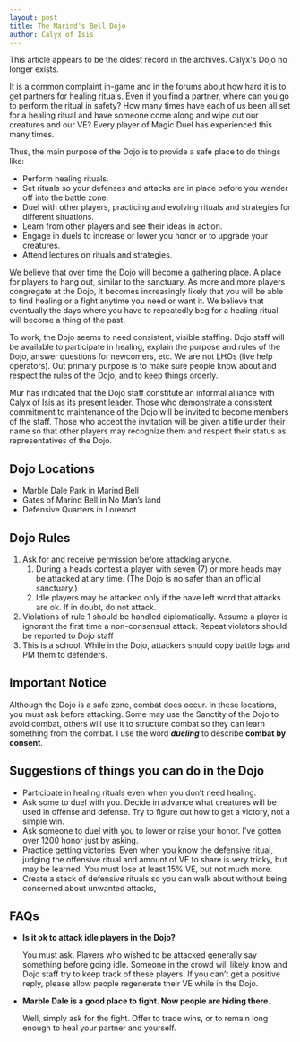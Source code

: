 ```yaml
---
layout: post
title: The Marind's Bell Dojo
author: Calyx of Isis
---
```


<p class="message">
This article appears to be the oldest record in the archives. Calyx's Dojo no longer exists.
</p>
	
It is a common complaint in-game and in the forums about how hard it is to get partners for healing rituals. Even if you find a partner, where can you go to perform the ritual in safety? How many times have each of us been all set for a healing ritual and have someone come along and wipe out our creatures and our VE? Every player of Magic Duel has experienced this many times.

Thus, the main purpose of the Dojo is to provide a safe place to do things like:

- Perform healing rituals.
- Set rituals so your defenses and attacks are in place before you wander off into the battle zone.
- Duel with other players, practicing and evolving rituals and strategies for different situations.
- Learn from other players and see their ideas in action.
- Engage in duels to increase or lower you honor or to upgrade your creatures.
- Attend lectures on rituals and strategies.

We believe that over time the Dojo will become a gathering place. A place for players to hang out, similar to the sanctuary. As more and more players congregate at the Dojo, it becomes increasingly likely that you will be able to find healing or a fight anytime you need or want it. We believe that eventually the days where you have to repeatedly beg for a healing ritual will become a thing of the past.

To work, the Dojo seems to need consistent, visible staffing. Dojo staff will be available to participate in healing, explain the purpose and rules of the Dojo, answer questions for newcomers, etc. We are not LHOs (live help operators). Out primary purpose is to make sure people know about and respect the rules of the Dojo, and to keep things orderly.

Mur has indicated that the Dojo staff constitute an informal alliance with Calyx of Isis as its present leader. Those who demonstrate a consistent commitment to maintenance of the Dojo will be invited to become members of the staff. Those who accept the invitation will be given a title under their name so that other players may recognize them and respect their status as representatives of the Dojo.

Dojo Locations
--------------

- Marble Dale Park in Marind Bell
- Gates of Marind Bell in No Man’s land
- Defensive Quarters in Loreroot

Dojo Rules
----------

1. Ask for and receive permission before attacking anyone.
    1. During a heads contest a player with seven (7) or more heads may be attacked at any time. (The Dojo is no safer than an official sanctuary.)
    2. Idle players may be attacked only if the have left word that attacks are ok. If in doubt, do not attack.
2. Violations of rule 1 should be handled diplomatically. Assume a player is ignorant the first time a non-consensual attack. Repeat violators should be reported to Dojo staff
3. This is a school. While in the Dojo, attackers should copy battle logs and PM them to defenders.

Important Notice
----------------

Although the Dojo is a safe zone, combat does occur. In these locations, you must ask before attacking. Some may use the Sanctity of the Dojo to avoid combat, others will use it to structure combat so they can learn something from the combat. I use the word ***dueling*** to describe **combat by consent**.

Suggestions of things you can do in the Dojo
--------------------------------------------

- Participate in healing rituals even when you don’t need healing.
- Ask some to duel with you. Decide in advance what creatures will be used in offense and defense. Try to figure out how to get a victory, not a simple win.
- Ask someone to duel with you to lower or raise your honor. I’ve gotten over 1200 honor just by asking.
- Practice getting victories. Even when you know the defensive ritual, judging the offensive ritual and amount of VE to share is very tricky, but may be learned. You must lose at least 15% VE, but not much more.
- Create a stack of defensive rituals so you can walk about without being concerned about unwanted attacks,

FAQs
----

- **Is it ok to attack idle players in the Dojo?**
    
    You must ask. Players who wished to be attacked generally say something before going idle. Someone in the crowd will likely know and Dojo staff try to keep track of these players. If you can’t get a positive reply, please allow people regenerate their VE while in the Dojo.
- **Marble Dale is a good place to fight. Now people are hiding there.**

    Well, simply ask for the fight. Offer to trade wins, or to remain long enough to heal your partner and yourself.
